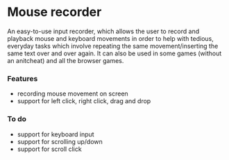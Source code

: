 # Mouse recorder
An easy-to-use input recorder, which allows the user to record and playback mouse and keyboard movements in order to help with tedious, everyday tasks which involve repeating the same movement/inserting the same text over and over again. It can also be used in some games (without an anitcheat) and all the browser games.
### Features
* recording mouse movement on screen
* support for left click, right click, drag and drop

### To do
* support for keyboard input
* support for scrolling up/down
* support for scroll click
